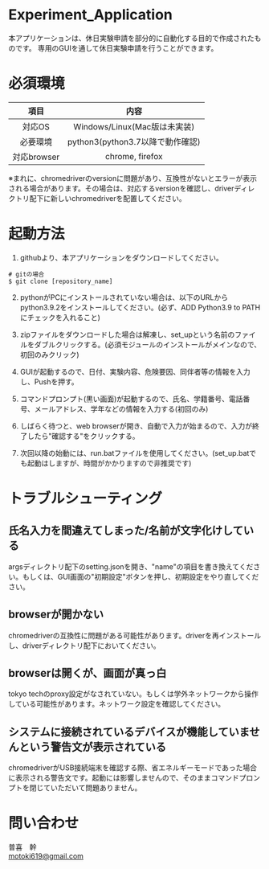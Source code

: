 # Experiment_Application
本アプリケーションは、休日実験申請を部分的に自動化する目的で作成されたものです。
専用のGUIを通して休日実験申請を行うことができます。

# 必須環境
| 項目        | 内容                             | 
| :---------: | :------------------------------: | 
| 対応OS      | Windows/Linux(Mac版は未実装)     | 
| 必要環境    | python3(python3.7以降で動作確認) | 
| 対応browser | chrome, firefox                  | 
※まれに、chromedriverのversionに問題があり、互換性がないとエラーが表示される場合があります。その場合は、対応するversionを確認し、driverディレクトリ配下に新しいchromedriverを配置してください。

# 起動方法
1. githubより、本アプリケーションをダウンロードしてください。
```
# gitの場合
$ git clone [repository_name]
```
2. pythonがPCにインストールされていない場合は、以下のURLからpython3.9.2をインストールしてください。(必ず、ADD Python3.9 to PATHにチェックを入れること)

3. zipファイルをダウンロードした場合は解凍し、set_upという名前のファイルをダブルクリックする。(必須モジュールのインストールがメインなので、初回のみクリック)
4. GUIが起動するので、日付、実験内容、危険要因、同伴者等の情報を入力し、Pushを押す。
5. コマンドプロンプト(黒い画面)が起動するので、氏名、学籍番号、電話番号、メールアドレス、学年などの情報を入力する(初回のみ)
6. しばらく待つと、web browserが開き、自動で入力が始まるので、入力が終了したら"確認する"をクリックする。
7. 次回以降の始動には、run.batファイルを使用してください。(set_up.batでも起動はしますが、時間がかかりますので非推奨です)

# トラブルシューティング
## 氏名入力を間違えてしまった/名前が文字化けしている
argsディレクトリ配下のsetting.jsonを開き、"name"の項目を書き換えてください。もしくは、GUI画面の"初期設定"ボタンを押し、初期設定をやり直してください。
## browserが開かない
chromedriverの互換性に問題がある可能性があります。driverを再インストールし、driverディレクトリ配下においてください。
## browserは開くが、画面が真っ白
tokyo techのproxy設定がなされていない。もしくは学外ネットワークから操作している可能性があります。ネットワーク設定を確認してください。 
## システムに接続されているデバイスが機能していませんという警告文が表示されている
chromedriverがUSB接続端末を確認する際、省エネルギーモードであった場合に表示される警告文です。起動には影響しませんので、そのままコマンドプロンプトを閉じていただいて問題ありません。 
# 問い合わせ
普喜　幹  
motoki619@gmail.com